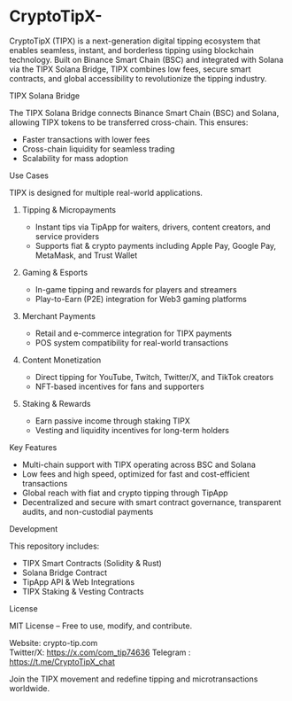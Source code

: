 # CryptoTipX-
CryptoTipX (TIPX) is a next-generation digital tipping ecosystem that enables seamless, instant, and borderless tipping using blockchain technology. Built on Binance Smart Chain (BSC) and integrated with Solana via the TIPX Solana Bridge, TIPX combines low fees, secure smart contracts, and global accessibility to revolutionize the tipping industry.

TIPX Solana Bridge

The TIPX Solana Bridge connects Binance Smart Chain (BSC) and Solana, allowing TIPX tokens to be transferred cross-chain. This ensures:
- Faster transactions with lower fees
- Cross-chain liquidity for seamless trading
- Scalability for mass adoption

Use Cases

TIPX is designed for multiple real-world applications.

1. Tipping & Micropayments
   - Instant tips via TipApp for waiters, drivers, content creators, and service providers
   - Supports fiat & crypto payments including Apple Pay, Google Pay, MetaMask, and Trust Wallet

2. Gaming & Esports
   - In-game tipping and rewards for players and streamers
   - Play-to-Earn (P2E) integration for Web3 gaming platforms

3. Merchant Payments
   - Retail and e-commerce integration for TIPX payments
   - POS system compatibility for real-world transactions

4. Content Monetization
   - Direct tipping for YouTube, Twitch, Twitter/X, and TikTok creators
   - NFT-based incentives for fans and supporters

5. Staking & Rewards
   - Earn passive income through staking TIPX
   - Vesting and liquidity incentives for long-term holders

Key Features

- Multi-chain support with TIPX operating across BSC and Solana
- Low fees and high speed, optimized for fast and cost-efficient transactions
- Global reach with fiat and crypto tipping through TipApp
- Decentralized and secure with smart contract governance, transparent audits, and non-custodial payments

Development

This repository includes:
- TIPX Smart Contracts (Solidity & Rust)
- Solana Bridge Contract
- TipApp API & Web Integrations
- TIPX Staking & Vesting Contracts

License

MIT License – Free to use, modify, and contribute.

Website: crypto-tip.com  
Twitter/X:  https://x.com/com_tip74636 
Telegram : https://t.me/CryptoTipX_chat

Join the TIPX movement and redefine tipping and microtransactions worldwide.

